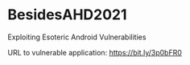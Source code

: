 # BesidesAHD2021
Exploiting Esoteric Android Vulnerabilities


URL to vulnerable application: https://bit.ly/3p0bFR0
